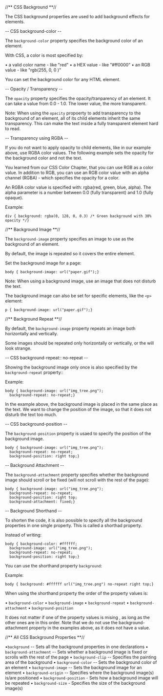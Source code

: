 //** CSS Background **//

The CSS background properties are used to add background effects for elements.

-- CSS background-color --

The `background-color` property specifies the background color of an element.

With CSS, a color is most specified by:

• a valid color name - like "red"
• a HEX value - like "#ff0000"
• an RGB value - like "rgb(255, 0, 0 )"

You can set the background color for any HTML element.

-- Opacity / Transparency --

The `opacity` property specifies the opacity/tranparency of an element. It can take a value from 0.0 - 1.0. The lower value, the more transparent.

Note: When using the `opacity` propoerty to add transparency to the background of an element, all of its child elements inherit the same transparency. This can make the text inside a fully transparent element hard to read.

-- Transparency using RGBA --

If you do not want to apply opacity to child elements, like in our example above, use RGBA color values. The following example sets the opacity for the background color and not the text.

You learned from our CSS Color Chapter, that you can use RGB as a color value. In addition to RGB, you can use an RGB color value with an alpha channel (RGBA) - which specifies the opacity for a color.

An RGBA color value is specified with: rgba(red, green, blue, alpha). The alpha parameter is a number between 0.0 (fully transparent) and 1.0 (fully opaque).

Example:


`div { background: rgba(0, 128, 0, 0.3) /* Green background with 30% opacity */}`

//** Background Image **//

The `background-image` property specifies an image to use as the background of an element.

By default, the image is repeated so it covers the entire element.

Set the background image for a page:

`body { background-image: url("paper.gif");}`

Note: When using a background image, use an image that does not disturb the text.

The background image can also be set for specific elements, like the `<p>` element:

`p { background-image: url("paper.gif");}`

//** Background Repeat **//

By default, the `background-image` property repeats an image both horizontally and vertically.

Some images should be repeated only horizontally or vertically, or the will look strange. 

-- CSS background-repeat:: no-repeat --

Showing the background image only once is also specified by the `background-repeat`  property::

Example:

```
body { background-image: url("img_tree.png");  
  background-repeat: no-repeat;}
```

In the example above, the background image is placed in the same place as the text. We want to change the position of the image, so that it does not disturb the text too much.

-- CSS background-position --

The `background-position` property is usaed to specify the position of the background image.

```
body { background-image: url("img_tree.png");  
  background-repeat: no-repeat;  
  background-position: right top;}
```

-- Background Attachment --

The `background-attachment` property specifies whether the background image should scroll or be fixed (will not scroll with the rest of the page):

```
body { background-image: url("img_tree.png");  
  background-repeat: no-repeat;  
  background-position: right top;  
  background-attachment: fixed;}
```

-- Background Shorthand --

To shorten the code, it is also possible to specify all the background properties in one single property. This is called a shorthad property.

Instead of writing:

```
body { background-color: #ffffff;  
  background-image: url("img_tree.png");  
  background-repeat: no-repeat;  
  background-position: right top;}
```

You can use the shorthand property `background`:

Example:

```
body { background: #ffffff url("img_tree.png") no-repeat right top;}
```

When using the shorthand property the order of the property values is:

• `background-color`
• `background-image`
• `background-repeat`
• `background-attachment`
• `background-position`

It does not matter if one of the property values is mising , as long as the other ones are in this order. Note that we do not use the background-attachment property in the examples above, as it does not have a value.

//** All CSS Background Properties **//

•`background` -- Sets all the background properties in one declarations
• `background-attachment` -- Sets whether a background image is fixed or scrolls with the rest of the page
• `background-clip` -- Specifies the painting area of the background
• `background-color` -- Sets the background color of an element
• `background-image` -- Sets the background image for an element
• `background-origin` -- Specifies where the background image(s) is/are positioned
• `background-position` - Sets how a background image will be repeated
• `background-size` - Specifies the size of the background image(s)